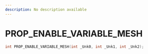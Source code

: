 ```yaml
---
description: No description available 
---
```


# PROP_ENABLE_VARIABLE_MESH

```cpp
int PROP_ENABLE_VARIABLE_MESH(int _Unk0, int _Unk1, int _Unk2);
```